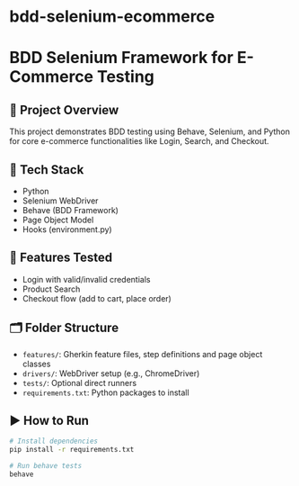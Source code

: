 # bdd-selenium-ecommerce
# BDD Selenium Framework for E-Commerce Testing

## 🚀 Project Overview
This project demonstrates BDD testing using Behave, Selenium, and Python for core e-commerce functionalities like Login, Search, and Checkout.

## 🔧 Tech Stack
- Python
- Selenium WebDriver
- Behave (BDD Framework)
- Page Object Model
- Hooks (environment.py)

## 🧪 Features Tested
- Login with valid/invalid credentials
- Product Search
- Checkout flow (add to cart, place order)

## 🗂 Folder Structure
- `features/`: Gherkin feature files, step definitions and page object classes
- `drivers/`: WebDriver setup (e.g., ChromeDriver)
- `tests/`: Optional direct runners
- `requirements.txt`: Python packages to install

## ▶️ How to Run
```bash
# Install dependencies
pip install -r requirements.txt

# Run behave tests
behave
